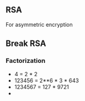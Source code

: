 ## RSA

For asymmetric encryption

## Break RSA


### Factorization

* 4 = 2 * 2
* 123456 = 2**6 * 3 * 643
* 1234567 = 127 * 9721
* 
